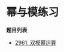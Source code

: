 # 幂与模练习

**题目列表**

- [2961. 双模幂运算](https://leetcode.cn/problems/double-modular-exponentiation/description/)
